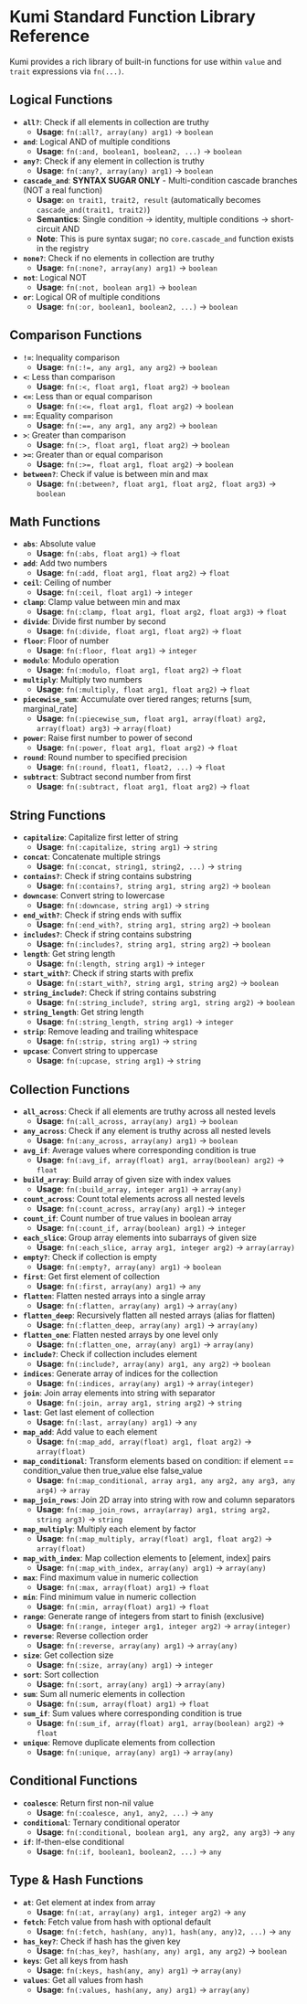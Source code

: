 # Kumi Standard Function Library Reference

Kumi provides a rich library of built-in functions for use within `value` and `trait` expressions via `fn(...)`.

## Logical Functions

* **`all?`**: Check if all elements in collection are truthy
  * **Usage**: `fn(:all?, array(any) arg1)` → `boolean`
* **`and`**: Logical AND of multiple conditions
  * **Usage**: `fn(:and, boolean1, boolean2, ...)` → `boolean`
* **`any?`**: Check if any element in collection is truthy
  * **Usage**: `fn(:any?, array(any) arg1)` → `boolean`
* **`cascade_and`**: **SYNTAX SUGAR ONLY** - Multi-condition cascade branches (NOT a real function)
  * **Usage**: `on trait1, trait2, result` (automatically becomes `cascade_and(trait1, trait2)`)
  * **Semantics**: Single condition → identity, multiple conditions → short-circuit AND
  * **Note**: This is pure syntax sugar; no `core.cascade_and` function exists in the registry
* **`none?`**: Check if no elements in collection are truthy
  * **Usage**: `fn(:none?, array(any) arg1)` → `boolean`
* **`not`**: Logical NOT
  * **Usage**: `fn(:not, boolean arg1)` → `boolean`
* **`or`**: Logical OR of multiple conditions
  * **Usage**: `fn(:or, boolean1, boolean2, ...)` → `boolean`

## Comparison Functions

* **`!=`**: Inequality comparison
  * **Usage**: `fn(:!=, any arg1, any arg2)` → `boolean`
* **`<`**: Less than comparison
  * **Usage**: `fn(:<, float arg1, float arg2)` → `boolean`
* **`<=`**: Less than or equal comparison
  * **Usage**: `fn(:<=, float arg1, float arg2)` → `boolean`
* **`==`**: Equality comparison
  * **Usage**: `fn(:==, any arg1, any arg2)` → `boolean`
* **`>`**: Greater than comparison
  * **Usage**: `fn(:>, float arg1, float arg2)` → `boolean`
* **`>=`**: Greater than or equal comparison
  * **Usage**: `fn(:>=, float arg1, float arg2)` → `boolean`
* **`between?`**: Check if value is between min and max
  * **Usage**: `fn(:between?, float arg1, float arg2, float arg3)` → `boolean`

## Math Functions

* **`abs`**: Absolute value
  * **Usage**: `fn(:abs, float arg1)` → `float`
* **`add`**: Add two numbers
  * **Usage**: `fn(:add, float arg1, float arg2)` → `float`
* **`ceil`**: Ceiling of number
  * **Usage**: `fn(:ceil, float arg1)` → `integer`
* **`clamp`**: Clamp value between min and max
  * **Usage**: `fn(:clamp, float arg1, float arg2, float arg3)` → `float`
* **`divide`**: Divide first number by second
  * **Usage**: `fn(:divide, float arg1, float arg2)` → `float`
* **`floor`**: Floor of number
  * **Usage**: `fn(:floor, float arg1)` → `integer`
* **`modulo`**: Modulo operation
  * **Usage**: `fn(:modulo, float arg1, float arg2)` → `float`
* **`multiply`**: Multiply two numbers
  * **Usage**: `fn(:multiply, float arg1, float arg2)` → `float`
* **`piecewise_sum`**: Accumulate over tiered ranges; returns [sum, marginal_rate]
  * **Usage**: `fn(:piecewise_sum, float arg1, array(float) arg2, array(float) arg3)` → `array(float)`
* **`power`**: Raise first number to power of second
  * **Usage**: `fn(:power, float arg1, float arg2)` → `float`
* **`round`**: Round number to specified precision
  * **Usage**: `fn(:round, float1, float2, ...)` → `float`
* **`subtract`**: Subtract second number from first
  * **Usage**: `fn(:subtract, float arg1, float arg2)` → `float`

## String Functions

* **`capitalize`**: Capitalize first letter of string
  * **Usage**: `fn(:capitalize, string arg1)` → `string`
* **`concat`**: Concatenate multiple strings
  * **Usage**: `fn(:concat, string1, string2, ...)` → `string`
* **`contains?`**: Check if string contains substring
  * **Usage**: `fn(:contains?, string arg1, string arg2)` → `boolean`
* **`downcase`**: Convert string to lowercase
  * **Usage**: `fn(:downcase, string arg1)` → `string`
* **`end_with?`**: Check if string ends with suffix
  * **Usage**: `fn(:end_with?, string arg1, string arg2)` → `boolean`
* **`includes?`**: Check if string contains substring
  * **Usage**: `fn(:includes?, string arg1, string arg2)` → `boolean`
* **`length`**: Get string length
  * **Usage**: `fn(:length, string arg1)` → `integer`
* **`start_with?`**: Check if string starts with prefix
  * **Usage**: `fn(:start_with?, string arg1, string arg2)` → `boolean`
* **`string_include?`**: Check if string contains substring
  * **Usage**: `fn(:string_include?, string arg1, string arg2)` → `boolean`
* **`string_length`**: Get string length
  * **Usage**: `fn(:string_length, string arg1)` → `integer`
* **`strip`**: Remove leading and trailing whitespace
  * **Usage**: `fn(:strip, string arg1)` → `string`
* **`upcase`**: Convert string to uppercase
  * **Usage**: `fn(:upcase, string arg1)` → `string`

## Collection Functions

* **`all_across`**: Check if all elements are truthy across all nested levels
  * **Usage**: `fn(:all_across, array(any) arg1)` → `boolean`
* **`any_across`**: Check if any element is truthy across all nested levels
  * **Usage**: `fn(:any_across, array(any) arg1)` → `boolean`
* **`avg_if`**: Average values where corresponding condition is true
  * **Usage**: `fn(:avg_if, array(float) arg1, array(boolean) arg2)` → `float`
* **`build_array`**: Build array of given size with index values
  * **Usage**: `fn(:build_array, integer arg1)` → `array(any)`
* **`count_across`**: Count total elements across all nested levels
  * **Usage**: `fn(:count_across, array(any) arg1)` → `integer`
* **`count_if`**: Count number of true values in boolean array
  * **Usage**: `fn(:count_if, array(boolean) arg1)` → `integer`
* **`each_slice`**: Group array elements into subarrays of given size
  * **Usage**: `fn(:each_slice, array arg1, integer arg2)` → `array(array)`
* **`empty?`**: Check if collection is empty
  * **Usage**: `fn(:empty?, array(any) arg1)` → `boolean`
* **`first`**: Get first element of collection
  * **Usage**: `fn(:first, array(any) arg1)` → `any`
* **`flatten`**: Flatten nested arrays into a single array
  * **Usage**: `fn(:flatten, array(any) arg1)` → `array(any)`
* **`flatten_deep`**: Recursively flatten all nested arrays (alias for flatten)
  * **Usage**: `fn(:flatten_deep, array(any) arg1)` → `array(any)`
* **`flatten_one`**: Flatten nested arrays by one level only
  * **Usage**: `fn(:flatten_one, array(any) arg1)` → `array(any)`
* **`include?`**: Check if collection includes element
  * **Usage**: `fn(:include?, array(any) arg1, any arg2)` → `boolean`
* **`indices`**: Generate array of indices for the collection
  * **Usage**: `fn(:indices, array(any) arg1)` → `array(integer)`
* **`join`**: Join array elements into string with separator
  * **Usage**: `fn(:join, array arg1, string arg2)` → `string`
* **`last`**: Get last element of collection
  * **Usage**: `fn(:last, array(any) arg1)` → `any`
* **`map_add`**: Add value to each element
  * **Usage**: `fn(:map_add, array(float) arg1, float arg2)` → `array(float)`
* **`map_conditional`**: Transform elements based on condition: if element == condition_value then true_value else false_value
  * **Usage**: `fn(:map_conditional, array arg1, any arg2, any arg3, any arg4)` → `array`
* **`map_join_rows`**: Join 2D array into string with row and column separators
  * **Usage**: `fn(:map_join_rows, array(array) arg1, string arg2, string arg3)` → `string`
* **`map_multiply`**: Multiply each element by factor
  * **Usage**: `fn(:map_multiply, array(float) arg1, float arg2)` → `array(float)`
* **`map_with_index`**: Map collection elements to [element, index] pairs
  * **Usage**: `fn(:map_with_index, array(any) arg1)` → `array(any)`
* **`max`**: Find maximum value in numeric collection
  * **Usage**: `fn(:max, array(float) arg1)` → `float`
* **`min`**: Find minimum value in numeric collection
  * **Usage**: `fn(:min, array(float) arg1)` → `float`
* **`range`**: Generate range of integers from start to finish (exclusive)
  * **Usage**: `fn(:range, integer arg1, integer arg2)` → `array(integer)`
* **`reverse`**: Reverse collection order
  * **Usage**: `fn(:reverse, array(any) arg1)` → `array(any)`
* **`size`**: Get collection size
  * **Usage**: `fn(:size, array(any) arg1)` → `integer`
* **`sort`**: Sort collection
  * **Usage**: `fn(:sort, array(any) arg1)` → `array(any)`
* **`sum`**: Sum all numeric elements in collection
  * **Usage**: `fn(:sum, array(float) arg1)` → `float`
* **`sum_if`**: Sum values where corresponding condition is true
  * **Usage**: `fn(:sum_if, array(float) arg1, array(boolean) arg2)` → `float`
* **`unique`**: Remove duplicate elements from collection
  * **Usage**: `fn(:unique, array(any) arg1)` → `array(any)`

## Conditional Functions

* **`coalesce`**: Return first non-nil value
  * **Usage**: `fn(:coalesce, any1, any2, ...)` → `any`
* **`conditional`**: Ternary conditional operator
  * **Usage**: `fn(:conditional, boolean arg1, any arg2, any arg3)` → `any`
* **`if`**: If-then-else conditional
  * **Usage**: `fn(:if, boolean1, boolean2, ...)` → `any`

## Type & Hash Functions

* **`at`**: Get element at index from array
  * **Usage**: `fn(:at, array(any) arg1, integer arg2)` → `any`
* **`fetch`**: Fetch value from hash with optional default
  * **Usage**: `fn(:fetch, hash(any, any)1, hash(any, any)2, ...)` → `any`
* **`has_key?`**: Check if hash has the given key
  * **Usage**: `fn(:has_key?, hash(any, any) arg1, any arg2)` → `boolean`
* **`keys`**: Get all keys from hash
  * **Usage**: `fn(:keys, hash(any, any) arg1)` → `array(any)`
* **`values`**: Get all values from hash
  * **Usage**: `fn(:values, hash(any, any) arg1)` → `array(any)`
